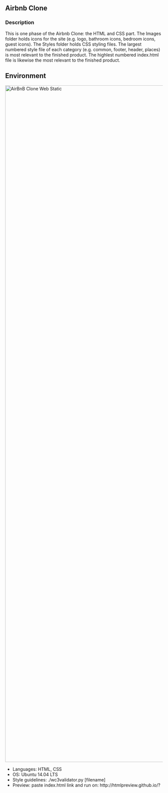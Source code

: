 <h2>Airbnb Clone</h2>
<h3>Description</h3>
<quote>This is one phase of the Airbnb Clone: the HTML and CSS part. The Images folder holds icons for the site (e.g. logo, bathroom icons, bedroom icons, guest icons). The Styles folder holds CSS styling files. The largest numbered style file of each category (e.g. common, footer, header, places) is most relevant to the finished product. The highlest numbered index.html file is likewise the most relevant to the finished product.</quote>


<h2>Environment</h2><img width="2160" alt="AirBnB Clone Web Static" src="https://user-images.githubusercontent.com/65285730/206553731-b31fe342-d5e5-44cf-8c85-fd2b1c494092.png">

<ul>
<li>Languages: HTML, CSS</li>
<li>OS: Ubuntu 14.04 LTS</li>
<li>Style guidelines: ./wc3validator.py [filename]</li>
<li>Preview: paste index.html link and run on: http://htmlpreview.github.io/?</li>
</ul>
